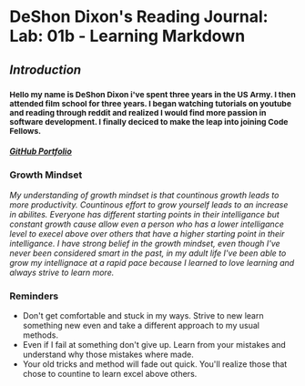 
# **DeShon Dixon's Reading Journal: Lab: 01b - Learning Markdown**

## *Introduction*
### <sup> Hello my name is DeShon Dixon i've spent three years in the US Army. I then attended film school for three years. I began watching tutorials on youtube and reading through reddit and realized I would find more passion in software development. I finally deciced to make the leap into joining Code Fellows. <sup/>

##### [GitHub Portfolio](https://github.com/deshondixon)
  
### **Growth Mindset**

*My understanding of growth mindset is that countinous growth leads to more productivity. Countinous effort to grow yourself leads to an increase in abilites. Everyone has different starting points in their intelligance but constant growth cause allow even a person who has a lower intelligance level to execel above over others that have a higher starting point in their intelligance. I have strong belief in the growth mindset, even though I've never been considered smart in the past, in my adult life I've been able to grow my intellignace at a rapid pace because I learned to love learning and always strive to learn more.*
  
### **Reminders**
  
 - Don't get comfortable and stuck in my ways. Strive to new learn something new even and take a different approach to my usual methods. 
 - Even if I fail at something don't give up. Learn from your mistakes and understand why those mistakes where made. 
 - Your old tricks and method will fade out quick. You'll realize those that chose to countine to learn excel above others.
  
